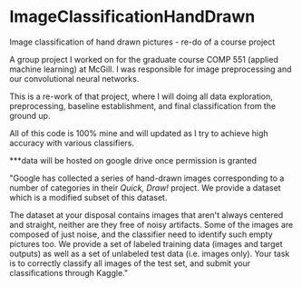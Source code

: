 # ImageClassificationHandDrawn
Image classification of hand drawn pictures - re-do of a course project

A group project I worked on for the graduate course COMP 551 (applied machine learning) at McGill.
I was responsible for image preprocessing and our convolutional neural networks.

This is a re-work of that project, where I will doing all data exploration, preprocessing, baseline establishment, and final classification from the ground up.

All of this code is 100% mine and will updated as I try to achieve high accuracy with various classifiers.

***data will be hosted on google drive once permission is granted

"Google has collected a series of hand-drawn images corresponding to a number of categories in their *Quick, Draw!* project. 
We provide a dataset which is a modified subset of this dataset.

The dataset at your disposal contains images that aren't always centered and straight, neither are they free of noisy artifacts. Some of the images are composed of just noise, and the classifier need to identify such empty pictures too. 
We provide a set of labeled training data (images and target outputs) as well as a set of unlabeled test data (i.e. images only). 
Your task is to correctly classify all images of the test set, and submit your classifications through Kaggle."

